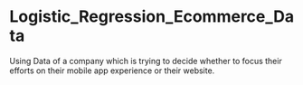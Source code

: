 # Logistic_Regression_Ecommerce_Data
Using Data of a company which is trying to decide whether to focus their efforts on their mobile app experience or their website.
